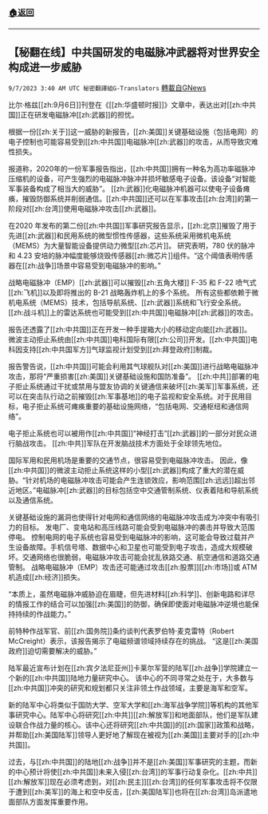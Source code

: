 ###  [:house:返回](README.md)
---


## 【秘翻在线】中共国研发的电磁脉冲武器将对世界安全构成进一步威胁
`9/7/2023 3:40 AM UTC 秘密翻譯組G-Translators` [轉載自GNews](https://gnews.org/articles/1655642)

        

比尔·格兹[[zh:9月6日]]刊登在《[[zh:华盛顿时报]]》文章中，表达出对[[zh:中共国]]正在研发电磁脉冲[[zh:武器]]的担忧。

根据一份[[zh:关于]]这一威胁的新报告，[[zh:美国]]关键基础设施（包括电网）的电子控制也可能容易受到[[zh:中共国]]电磁脉冲[[zh:武器]]的攻击，从而导致灾难性损失。

报道称，2020年的一份军事报告指出，[[zh:中共国]]拥有一种名为高功率磁脉冲压缩机的设备，可产生强烈的电磁脉冲脉冲并损坏敏感电子设备。该设备“对智能军事装备构成了相当大的威胁”。 [[zh:武器]]化电磁脉冲机器可以使电子设备瘫痪，摧毁防御系统并削弱通信。[[zh:中共国]]还可以在军事攻击[[zh:台湾]]的第一阶段对[[zh:台湾]]使用电磁脉冲攻击[[zh:武器]]。

在2020 年发布的第二份[[zh:中共国]]军事研究报告显示，[[zh:北京]]摧毁了用于先进[[zh:武器]]和民用系统的微型惯性传感器，这些系统采用微机电系统（MEMS）为大量智能设备提供动力微型[[zh:芯片]]。 研究表明，780 伏的脉冲和 4.23 安培的脉冲幅度能够烧毁传感器[[zh:微芯片]]组件。“这个阈值表明传感器在[[zh:战争]]场景中容易受到电磁脉冲的影响。”

战略电磁脉冲（EMP）[[zh:武器]]可以摧毁[[zh:五角大楼]] F-35 和 F-22 喷气式[[zh:飞机]]以及即将推出的 B-21 战略轰炸机上的多个系统。 所有这些都依赖于微机电系统（MEMS）技术，包括导航系统、[[zh:武器]]系统和飞行安全系统。[[zh:战斗机]]上的雷达系统也可能受到[[zh:中共国]]电磁脉冲[[zh:武器]]的攻击。

报告还透露了[[zh:中共国]]正在开发一种手提箱大小的移动定向能[[zh:武器]]。 微波主动拒止系统由[[zh:中共国]]电科国际有限[[zh:公司]]开发。[[zh:中共国]]电科因支持[[zh:中共国军方]]气球监视计划受到[[zh:拜登政府]]制裁。

报告警告说，[[zh:中共国]]可能会利用其气球舰队对[[zh:美国]]进行战略电磁脉冲攻击，那将“严重损害[[zh:美国]]关键基础设施和国防准备”。 [[zh:中共]]部署的电子拒止系统通过干扰或禁用与盟友协调的关键通信来破坏[[zh:美军]]军事系统，还可以在突击队行动之前摧毁[[zh:军事基地]]的电子监视和安全系统。对于民用目标，电子拒止系统可瘫痪重要的基础设施网络，“包括电网、交通枢纽和通信网络”。

电子拒止系统也可以被用作[[zh:中共国]]“神经打击”[[zh:武器]]的一部分对民众进行脑战攻击。 [[zh:中共]]军队在开发脑战技术方面处于全球领先地位。

国际军用和民用机场是重要的交通节点，很容易受到电磁脉冲攻击。 因此，像[[zh:中共国]]的微波主动拒止系统这样的小型[[zh:武器]]构成了重大的潜在威胁。“针对机场的电磁脉冲攻击可能会产生连锁效应，影响范围[[zh:远远]]超出邻近地区。”电磁脉冲[[zh:武器]]的目标包括空中交通管制系统、仪表着陆和导航系统以及通信系统。

关键基础设施的漏洞也使得针对电网和通信网络的电磁脉冲攻击成为冲突中有吸引力的目标。 发电厂、变电站和高压线路可能会受到电磁脉冲的袭击并导致大范围停电。 控制电网的电子系统也容易受到电磁脉冲的影响，这可能会导致过载并产生设备故障。手机信号塔、数据中心和卫星也可能受到电子攻击，造成大规模破坏。交通网络也很脆弱，电磁脉冲攻击可能会扰乱铁路交通、航空通信和道路交通管制。  战略电磁脉冲（EMP）攻击还可能通过攻击[[zh:股票]][[zh:市场]]或 ATM 机造成[[zh:经济]]损失。

“本质上，虽然电磁脉冲威胁迫在眉睫，但先进材料[[zh:科学]]、创新电路和详尽的情报工作的结合可以加强[[zh:美国]]的防御，确保即使面对电磁脉冲逆境也能保持持续的作战能力。”

前特种作战军官、前[[zh:国务院]]条约谈判代表罗伯特·麦克雷特（Robert McCreight）表示，该报告揭示了电磁频谱领域持续存在的挑战。 “这是[[zh:美国政府]]迫切需要解决的威胁。”

 陆军最近宣布计划在[[zh:宾夕法尼亚州]]卡莱尔军营的陆军[[zh:战争]]学院建立一个新的[[zh:中共国]]陆地力量研究中心。 该中心的不同寻常之处在于，大多数与[[zh:中共国]]冲突的研究和规划都只关注非领土作战领域，主要是海军和空军。

新的陆军中心将类似于国防大学、空军大学和[[zh:海军战争学院]]等机构的其他军事研究中心。陆军中心将研究[[zh:中共]][[zh:解放军]]和地面部队，他们是军队建设联合作战力量的核心。该中心还将研究[[zh:中共国]]的[[zh:国家]]政策和战略，并帮助[[zh:美国陆军]]领导人更好地了解现在被视为[[zh:美国]]主要对手的[[zh:中共国]]。

过去，与[[zh:中共国]]的陆地[[zh:战争]]并不是[[zh:美国]]军事研究的主题，而新的中心预计将使[[zh:中共国]]未来入侵[[zh:台湾]]的军事行动复杂化。[[zh:中共]][[zh:解放军]]现在必须考虑到，对[[zh:民主]][[zh:台湾]]的任何军事攻击将不仅限于遭到[[zh:美军]]的海上和空中反击，[[zh:美国陆军]]也将在[[zh:台湾]]岛派遣地面部队方面发挥重要作用。
